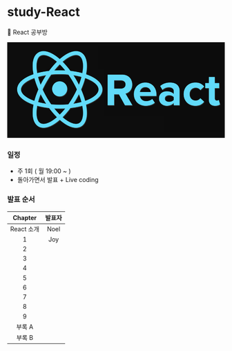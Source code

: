 # study-React

:book: React 공부방
  
![react](react.png)

### 일정
* 주 1회 ( 월 19:00 ~ )
* 돌아가면서 발표 + Live coding

### 발표 순서
| Chapter | 발표자 |
| :-----: |:------:|
| React 소개 | Noel |
| 1 | Joy |
| 2 | |
| 3 | |
| 4 | |
| 5 | |
| 6 | |
| 7 | |
| 8 | |
| 9 | |
| 부록 A | |
| 부록 B | |
